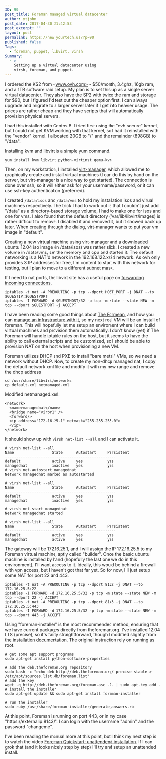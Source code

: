 ```yaml
---
ID: 90
post_title: Foreman managed virtual datacenter
author: ytjohn
post_date: 2017-04-30 21:42:53
post_excerpt: ""
layout: post
permalink: https://new.yourtech.us/?p=90
published: false
Tags:
  - foreman, puppet, libvirt, virsh
Summary:
  - >
    Setting up a virtual datacenter using
    virsh, foreman, and puppet.
---
```

I ordered the KS2 from <www.ovh.com> - $50/month, 3.4ghz, 16gb ram, and a 1TB software raid setup. My plan is to set this
up as a single server virtual datacenter. They also have the SP2 with twice the ram and storage for $90, but I figured I'd test out
the cheaper option first. I can always upgrade and migrate to a larger server later if I get into heavier usage. The prices are rather cheap and they have scripts that will automatically provision physical servers. 

I had this installed with Centos 6. I tried first using the "ovh secure" kernel, but I could not get KVM working with that kernel, so I had it reinstalled with the "vendor" kernel. I allocated 20GB to "/" and the remainder (898GB) to "/data". 

Installing kvm and libvirt is a simple yum command.

    yum install kvm libvirt python-virtinst qemu-kvm

Then, on my workstation, I installed [virt-manager](http://virt-manager.org/), which allowed me to graphically create and install virtual machines (I can do this by hand on the server, but virt-manager is a nice way to get started). The connection is done over ssh, so it will either ask for your username/password, or it can use ssh-key authentication (preferred).

I created `/data/isos` and `/data/vms` to hold my installation isos and virual machines respectively. The trick I had to work out is that I couldn't just add "/data" as a directory-based storage volume, I had to make one for isos and one for vms. I also found that the default directory (/var/lib/libvirt/images) is rather difficult to remove. I disabled it and removed it, but it showed back up later. When creating through the dialog, virt-manager wants to put your vm image in "default". 

Creating a new virtual machine using virt-manager and a downloaded ubuntu 12.04 iso image (in /data/isos) was rather slick. I created a new volume in /data/vms, set the memory and cpu and started it. The default networking is a NAT'd network in the 192.168.122.x/24 network. As ovh only provides 3 IP addresses for free, I'm content to start with this network for testing, but I plan to move to a different subnet mask.

If I need to nat ports, the libvirt site has a useful page on [forwarding incoming connections](http://wiki.libvirt.org/page/Networking#Forwarding_Incoming_Connections).

    iptables -t nat -A PREROUTING -p tcp --dport HOST_PORT -j DNAT --to $GUESTIP:$GUESTPORT
    iptables -I FORWARD -d $GUESTHOST/32 -p tcp -m state --state NEW -m tcp --dport $GUESTPORT -j ACCEPT

I have been reading some good things about [The Formean](http://theforeman.org/), and how you can [manage an infrastructure with it](http://engineering.yakaz.com/managing-an-infrastructure-datacenter-with-foreman-and-puppet.html), so my next real VM will be an install of foreman. This will hopefully let me setup an enviroment where I can build virtual machines and provision them automatically. I don't know (yet) if The Foreman will handle iptable rules on the host, but it seems to have the ability to call external scripts and be customized, so I should be able to provision NAT on the host when provisioning a new VM.

Foreman utilizes DHCP and PXE to install "bare metal" VMs, so we need a network without DHCP. Now, to create my non-dhcp managed nat, I copy the default network xml file and modify it with my new range and remove the dhcp address

    cd /usr/share/libvirt/networks
    cp default.xml netmanaged.xml


Modified netmanaged.xml:

    <network>
      <name>managednat</name>
      <bridge name="virbr1" />
      <forward/>
      <ip address="172.16.25.1" netmask="255.255.255.0">
      </ip>
    </network>

It should show up with `virsh net-list --all` and I can activate it.

    # virsh net-list --all
    Name                 State      Autostart     Persistent
    --------------------------------------------------
    default              active     yes           yes
    managednat           inactive   yes           yes
    # virsh net-autostart managednat
    Network managednat marked as autostarted

    # virsh net-list --all
    Name                 State      Autostart     Persistent
    --------------------------------------------------
    default              active     yes           yes
    managednat           inactive   yes           yes

    # virsh net-start managednat
    Network managednat started

    # virsh net-list --all
    Name                 State      Autostart     Persistent
    --------------------------------------------------
    default              active     yes           yes
    managednat           active     yes           yes

The gateway will be 172.16.25.1, and I will assign the IP 172.16.25.5 to my Foreman virtual machine, aptly called "builder".  Once the basic ubuntu machine is installed by hand (hopefully the last one we do in this environment), I'll want access to it. Ideally, this would be behind a firewall with vpn access, but I haven't got that far yet. So for now, I'll just setup some NAT for port 22 and 443.


    iptables -t nat -A PREROUTING -p tcp --dport 8122 -j DNAT --to 172.16.25.5:22
    iptables -I FORWARD -d 172.16.25.5/32 -p tcp -m state --state NEW -m tcp --dport 22 -j ACCEPT
    iptables -t nat -A PREROUTING -p tcp --dport 8143 -j DNAT --to 172.16.25.5:443
    iptables -I FORWARD -d 172.16.25.5/32 -p tcp -m state --state NEW -m tcp --dport 443 -j ACCEPT

Using "foreman-installer" is the most recommended method, ensuring that we have current packages directly from theforeman.org. I've installed 12.04 LTS (precise), so it's fairly straightforward, though I modified slightly from [the installation documentation](http://theforeman.org/manuals/1.2/index.html#3.2ForemanInstaller). The original instruction rely on running as root.

    # get some apt support programs 
    sudo apt-get install python-software-properties

    # add the deb.theforeman.org repository
    sudo bash -c "echo deb http://deb.theforeman.org/ precise stable > /etc/apt/sources.list.db/foreman.list"  
    # add the key
    wget -q http://deb.theforeman.org/foreman.asc -O- | sudo apt-key add -
    # install the installer
    sudo apt-get update && sudo apt-get install foreman-installer

    # run the installer
    sudo ruby /usr/share/foreman-installer/generate_answers.rb

  At this point, Foreman is running on port 443, or in my case "https://externalip:8143/". I can login with the username "admin" and the password "changeme".

  I've been reading the manual more at this point, but I think my next step is to watch the video [Foreman Quickstart: unattendend installation](http://www.youtube.com/watch?v=eHjpZr3GB6s). If I can grok that (and it looks nicely step by step) I'll try and setup an unattended install.